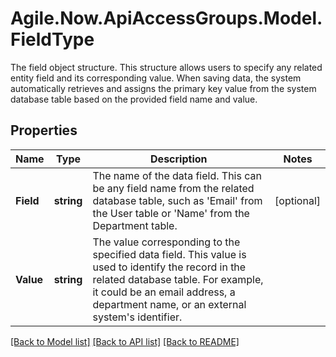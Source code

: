 # Agile.Now.ApiAccessGroups.Model.FieldType
The field object structure. This structure allows users to specify any related entity field and its corresponding value. When saving data, the system automatically retrieves and assigns the primary key value from the system database table based on the provided field name and value.

## Properties

Name | Type | Description | Notes
------------ | ------------- | ------------- | -------------
**Field** | **string** | The name of the data field. This can be any field name from the related database table, such as &#39;Email&#39; from the User table or &#39;Name&#39; from the Department table. | [optional] 
**Value** | **string** | The value corresponding to the specified data field. This value is used to identify the record in the related database table. For example, it could be an email address, a department name, or an external system&#39;s identifier. | 

[[Back to Model list]](../README.md#documentation-for-models) [[Back to API list]](../README.md#documentation-for-api-endpoints) [[Back to README]](../README.md)

